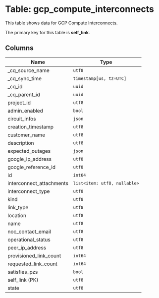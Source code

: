 # Table: gcp_compute_interconnects

This table shows data for GCP Compute Interconnects.

The primary key for this table is **self_link**.

## Columns

| Name          | Type          |
| ------------- | ------------- |
|_cq_source_name|`utf8`|
|_cq_sync_time|`timestamp[us, tz=UTC]`|
|_cq_id|`uuid`|
|_cq_parent_id|`uuid`|
|project_id|`utf8`|
|admin_enabled|`bool`|
|circuit_infos|`json`|
|creation_timestamp|`utf8`|
|customer_name|`utf8`|
|description|`utf8`|
|expected_outages|`json`|
|google_ip_address|`utf8`|
|google_reference_id|`utf8`|
|id|`int64`|
|interconnect_attachments|`list<item: utf8, nullable>`|
|interconnect_type|`utf8`|
|kind|`utf8`|
|link_type|`utf8`|
|location|`utf8`|
|name|`utf8`|
|noc_contact_email|`utf8`|
|operational_status|`utf8`|
|peer_ip_address|`utf8`|
|provisioned_link_count|`int64`|
|requested_link_count|`int64`|
|satisfies_pzs|`bool`|
|self_link (PK)|`utf8`|
|state|`utf8`|